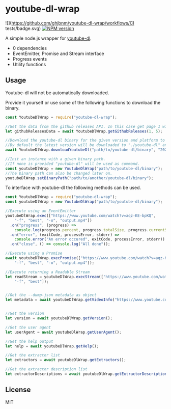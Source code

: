 # youtube-dl-wrap

![](https://github.com/ghjbnm/youtube-dl-wrap/workflows/CI tests/badge.svg)
<a href="https://npmjs.org/package/youtube-dl-wrap" title="View this project on NPM"><img src="https://img.shields.io/npm/v/youtube-dl-wrap.svg" alt="NPM version" /></a>

A simple node.js wrapper for [youtube-dl](https://github.com/ytdl-org/youtube-dl).

* 0 dependencies
* EventEmitter, Promise and Stream interface
* Progress events
* Utility functions

## Usage

Youtube-dl will not be automatically downloaded.

Provide it yourself or use some of the following functions to download the binary.

```javascript
const YoutubeDlWrap = require("youtube-dl-wrap");

//Get the data from the github releases API. In this case get page 1 with a maximum of 5 items.
let githubReleasesData = await YoutubeDlWrap.getGithubReleases(1, 5);

//Download the youtube-dl binary for the given version and platform to the provided path.
//By default the latest version will be downloaded to "./youtube-dl" and platform = os.platform().
await YoutubeDlWrap.downloadYoutubeDl("path/to/youtube-dl/binary", "2020.06.16.1", "win32");

//Init an instance with a given binary path.
//If none is provided "youtube-dl" will be used as command.
const youtubeDlWrap = new YoutubeDlWrap("path/to/youtube-dl/binary");
//The binary path can also be changed later on.
youtubeDlWrap.setBinaryPath("path/to/another/youtube-dl/binary");
```


To interface with youtube-dl the following methods can be used.

```javascript
const YoutubeDlWrap = require("youtube-dl-wrap");
const youtubeDlWrap = new YoutubeDlWrap("path/to/youtube-dl/binary");

//Execute using an EventEmitter
youtubeDlWrap.exec(["https://www.youtube.com/watch?v=aqz-KE-bpKQ",
    "-f", "best", "-o", "output.mp4"])
  .on("progress", (progress) => 
    console.log(progress.percent, progress.totalSize, progress.currentSpeed, progress.eta))
  .on("error", (exitCode, processError, stderr) => 
    console.error("An error occured", exitCode, processError, stderr))
  .on("close", () => console.log("All done"));

//Execute using a Promise
await youtubeDlWrap.execPromise(["https://www.youtube.com/watch?v=aqz-KE-bpKQ",
    "-f", "best", "-o", "output.mp4"]);

//Execute returning a Readable Stream
let readStream = youtubeDlWrap.execStream(["https://www.youtube.com/watch?v=aqz-KE-bpKQ",
    "-f", "best"]);  


//Get the --dump-json metadata as object
let metadata = await youtubeDlWrap.getVideoInfo("https://www.youtube.com/watch?v=aqz-KE-bpKQ");


//Get the version
let version = await youtubeDlWrap.getVersion();

//Get the user agent
let userAgent = await youtubeDlWrap.getUserAgent();

//Get the help output
let help = await youtubeDlWrap.getHelp();

//Get the extractor list
let extractors = await youtubeDlWrap.getExtractors();

//Get the extractor description list
let extractorDescriptions = await youtubeDlWrap.getExtractorDescriptions();
```

## License
MIT
